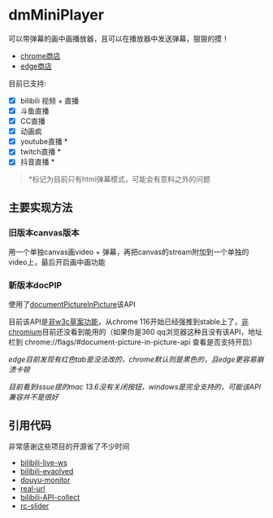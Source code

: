 # dmMiniPlayer

可以带弹幕的画中画播放器，且可以在播放器中发送弹幕，狠狠的摸！

- [chrome商店](https://chrome.google.com/webstore/detail/%E5%BC%B9%E5%B9%95%E7%94%BB%E4%B8%AD%E7%94%BB%E6%92%AD%E6%94%BE%E5%99%A8/nahbabjlllhocabmecfjmcblchhpoclj)
- [edge商店](https://microsoftedge.microsoft.com/addons/detail/hohfhljppjpiemblilibldgppjpclfbl)

目前已支持:
- [x] bilibili 视频 + 直播
- [x] 斗鱼直播
- [x] CC直播
- [x] 动画疯
- [x] youtube直播 *
- [x] twitch直播 *
- [x] 抖音直播 *

> *标记为目前只有html弹幕模式，可能会有意料之外的问题

## 主要实现方法
### 旧版本canvas版本
用一个单独canvas画video + 弹幕，再把canvas的stream附加到一个单独的video上，最后开启画中画功能

### 新版本docPIP
使用了[documentPictureInPicture](https://developer.chrome.com/docs/web-platform/document-picture-in-picture/)该API

目前该API是[非w3c草案功能](https://wicg.github.io/document-picture-in-picture/)，从chrome 116开始已经强推到stable上了，[非chromium](https://caniuse.com/?search=document-picture-in-picture)目前还没看到能用的（如果你是360 qq浏览器这种且没有该API，地址栏到 chrome://flags/#document-picture-in-picture-api 查看是否支持开启）

*edge目前发现有红色tab是没法改的，chrome默认则是黑色的，且edge更容易崩溃卡顿*

*目前看到issue提的mac 13.6没有关闭按钮，windows是完全支持的，可能该API兼容并不是很好*

## 引用代码
非常感谢这些项目的开源省了不少时间

- [bilibili-live-ws](https://www.npmjs.com/package/bilibili-live-ws)
- [bilibili-evaolved](https://github.com/the1812/Bilibili-Evolved)
- [douyu-monitor](https://github.com/qianjiachun/douyu-monitor)
- [real-url](https://github.com/wbt5/real-url/blob/master/danmu/danmaku/cc.py)
- [bilibili-API-collect](https://github.com/SocialSisterYi/bilibili-API-collect)
- [rc-slider](http://github.com/react-component/slider)